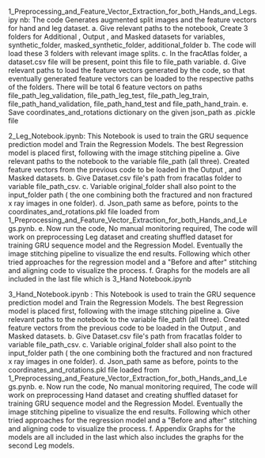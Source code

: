 1_Preprocessing_and_Feature_Vector_Extraction_for_both_Hands_and_Legs.ipy nb: The code Generates augmented split images and the feature vectors for hand and leg dataset.
a. Give relevant paths to the notebook, Create 3 folders for Additional , Output , and Masked datasets for variables, synthetic_folder, masked_synthetic_folder, additional_folder
b. The code will load these 3 folders with relevant image splits.
c. In the fracAtlas folder, a dataset.csv file will be present, point this file to file_path
variable.
d. Give relevant paths to load the feature vectors generated by the code, so that
eventually generated feature vectors can be loaded to the respective paths of the folders. There will be total 6 feature vectors on paths file_path_leg_validation, file_path_leg_test, file_path_leg_train, file_path_hand_validation, file_path_hand_test and file_path_hand_train.
e. Save coordinates_and_rotations dictionary on the given json_path as .pickle file


2_Leg_Notebook.ipynb: This Notebook is used to train the GRU sequence prediction model and Train the Regression Models. The best Regression model is placed first, following with the image stitching pipeline
a. Give relevant paths to the notebook to the variable file_path (all three). Created feature vectors from the previous code to be loaded in the Output , and Masked datasets.
b. Give Dataset.csv file's path from fracatlas folder to variable file_path_csv.
c. Variable original_folder shall also point to the input_folder path ( the one
combining both the fractured and non fractured x ray images in one folder).
d. Json_path same as before, points to the coordinates_and_rotations.pkl file
loaded from
1_Preprocessing_and_Feature_Vector_Extraction_for_both_Hands_and_Le
gs.pynb.
e. Now run the code, No manual monitoring required, The code will work on preprocessing Leg dataset and creating shuffled dataset for training GRU sequence model and the Regression Model. Eventually the image stitching pipeline to visualize the end results. Following which other tried approaches for the regression model and a "Before and after" stitching and aligning code to visualize the process.
f. Graphs for the models are all included in the last file which is 3_Hand Notebook.ipynb



3_Hand_Notebook.ipynb : This Notebook is used to train the GRU sequence prediction model and Train the Regression Models. The best Regression model is placed first, following with the image stitching pipeline
a. Give relevant paths to the notebook to the variable file_path (all three). Created feature vectors from the previous code to be loaded in the Output , and Masked datasets.
b. Give Dataset.csv file's path from fracatlas folder to variable file_path_csv.
c. Variable original_folder shall also point to the input_folder path ( the one
combining both the fractured and non fractured x ray images in one folder).
d. Json_path same as before, points to the coordinates_and_rotations.pkl file
loaded from
1_Preprocessing_and_Feature_Vector_Extraction_for_both_Hands_and_Le
gs.pynb.
e. Now run the code, No manual monitoring required, The code will work on preprocessing Hand dataset and creating shuffled dataset for training GRU sequence model and the Regression Model. Eventually the image stitching pipeline to visualize the end results. Following which other tried approaches for the regression model and a "Before and after" stitching and aligning code to visualize the process.
f. Appendix Graphs for the models are all included in the last which also includes the graphs for the second Leg models.
